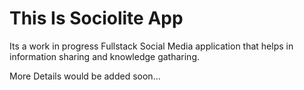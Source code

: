 <h1>This Is Sociolite App</h1>
<p>Its a work in progress Fullstack Social Media application that helps in information sharing and knowledge gatharing.</p>

More Details would be added soon...
